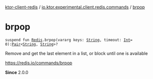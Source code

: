 [ktor-client-redis](../index.md) / [io.ktor.experimental.client.redis.commands](index.md) / [brpop](./brpop.md)

# brpop

`suspend fun `[`Redis`](../io.ktor.experimental.client.redis/-redis/index.md)`.brpop(vararg keys: `[`String`](https://kotlinlang.org/api/latest/jvm/stdlib/kotlin/-string/index.html)`, timeout: `[`Int`](https://kotlinlang.org/api/latest/jvm/stdlib/kotlin/-int/index.html)` = 0): `[`Pair`](https://kotlinlang.org/api/latest/jvm/stdlib/kotlin/-pair/index.html)`<`[`String`](https://kotlinlang.org/api/latest/jvm/stdlib/kotlin/-string/index.html)`, `[`String`](https://kotlinlang.org/api/latest/jvm/stdlib/kotlin/-string/index.html)`>?`

Remove and get the last element in a list, or block until one is available

https://redis.io/commands/brpop

**Since**
2.0.0

